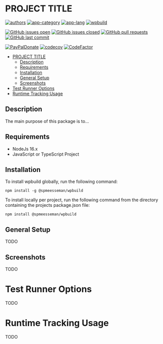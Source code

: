 # PROJECT TITLE

[![authors](https://img.shields.io/badge/authors-scott%20meesseman-6F02B5.svg?logo=visual%20studio%20code)](https://www.littlesm.com) [![app-category](https://img.shields.io/badge/category-releases%20automation%20npm-blue.svg)](https://www.spmeesseman.com) [![app-lang](https://img.shields.io/badge/language-typescript%20javascript-blue.svg)](https://www.spmeesseman.com) [![wpbuild](https://img.shields.io/badge/%20%20%F0%9F%93%A6%F0%9F%9A%80-app--publisher-e10000.svg)](https://github.com/spmeesseman/wpbuild)

[![GitHub issues open](https://img.shields.io/github/issues-raw/spmeesseman/wpbuild.svg?logo=github)](https://github.com/spmeesseman/wpbuild/issues) [![GitHub issues closed](https://img.shields.io/github/issues-closed-raw/spmeesseman/wpbuild.svg?logo=github)](https://github.com/spmeesseman/wpbuild/issues) [![GitHub pull requests](https://img.shields.io/github/issues-pr/spmeesseman/wpbuild.svg?logo=github)](https://github.com/spmeesseman/wpbuild/pulls) [![GitHub last commit](https://img.shields.io/github/last-commit/spmeesseman/wpbuild.svg?logo=github)](https://github.com/spmeesseman/wpbuild)

[![PayPalDonate](https://img.shields.io/badge/paypal-donate-green.svg)](https://www.paypal.com/cgi-bin/webscr?cmd=_donations&business=YWZXT3KE2L4BA&item_name=taskexplorer&currency_code=USD) [![codecov](https://codecov.io/gh/spmeesseman/wpbuild/branch/master/graph/badge.svg)](https://codecov.io/gh/spmeesseman/wpbuild) [![CodeFactor](https://www.codefactor.io/repository/github/spmeesseman/wpbuild/badge)](https://www.codefactor.io/repository/github/spmeesseman/wpbuild)

- [PROJECT TITLE](#project-title)
  - [Description](#description)
  - [Requirements](#requirements)
  - [Installation](#installation)
  - [General Setup](#general-setup)
  - [Screenshots](#screenshots)
- [Test Runner Options](#test-runner-options)
- [Runtime Tracking Usage](#runtime-tracking-usage)

## Description

The main purpose of this package is to...

## Requirements

- NodeJs 16.x
- JavaScript or TypeScript Project

## Installation

To install wpbuild globally, run the following command:

    npm install -g @spmeesseman/wpbuild

To install locally per project, run the following command from the directory containing the projects package.json file:

    npm install @spmeesseman/wpbuild

## General Setup

TODO

## Screenshots

TODO

# Test Runner Options

TODO

# Runtime Tracking Usage

TODO
